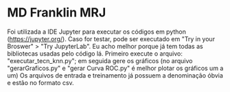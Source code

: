 # MD Franklin MRJ

Foi utilizada a IDE Jupyter para executar os códigos em python (https://jupyter.org/). Caso for testar, pode ser executado em "Try in your Broswer" > "Try JupyterLab". Eu acho melhor porque já tem todas as bibliotecas usadas pelo código lá.
Primeiro execute o arquivo: "executar_tecn_knn.py"; em seguida gere os gráficos (no arquivo "gerarGraficos.py" e "gerar Curva ROC.py" é melhor plotar os gráficos um a um)
Os arquivos de entrada e treinamento já possuem a denominação óbvia e estão no formato csv.
